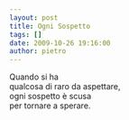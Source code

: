 ```yaml
---
layout: post
title: Ogni Sospetto
tags: []
date: 2009-10-26 19:16:00
author: pietro
---
```

Quando si ha<br/>qualcosa di raro da aspettare,<br/>ogni sospetto è scusa<br/>per tornare a sperare.
